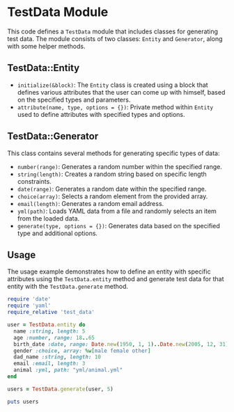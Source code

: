 # TestData Module

This code defines a `TestData` module that includes classes for generating test data. The module consists of two classes: `Entity` and `Generator`, along with some helper methods.

## TestData::Entity

- `initialize(&block)`: The `Entity` class is created using a block that defines various attributes that the user can come up with himself, based on the specified types and parameters.
- `attribute(name, type, options = {})`: Private method within `Entity` used to define attributes with specified types and options.

## TestData::Generator

This class contains several methods for generating specific types of data:

- `number(range)`: Generates a random number within the specified range.
- `string(length)`: Creates a random string based on specific length constraints.
- `date(range)`: Generates a random date within the specified range.
- `choice(array)`: Selects a random element from the provided array.
- `email(length)`: Generates a random email address.
- `yml(path)`: Loads YAML data from a file and randomly selects an item from the loaded data.
- `generate(type, options = {})`: Generates data based on the specified type and additional options.

## Usage

The usage example demonstrates how to define an entity with specific attributes using the `TestData.entity` method and generate test data for that entity with the `TestData.generate` method.

```ruby
require 'date'
require 'yaml'
require_relative 'test_data'

user = TestData.entity do
  name :string, length: 5
  age :number, range: 18..65
  birth_date :date, range: Date.new(1950, 1, 1)..Date.new(2005, 12, 31)
  gender :choice, array: %w[male female other]
  dad_name :string, length: 10
  email :email, length: 3
  animal :yml, path: "yml/animal.yml"
end

users = TestData.generate(user, 5)

puts users
